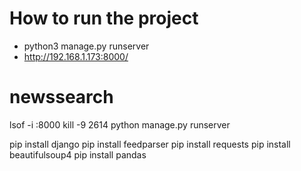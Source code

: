 # How to run the project
- python3 manage.py runserver
- http://192.168.1.173:8000/

# newssearch
lsof -i :8000
kill -9 2614
python manage.py runserver


pip install django
pip install feedparser
pip install requests
pip install beautifulsoup4
pip install pandas